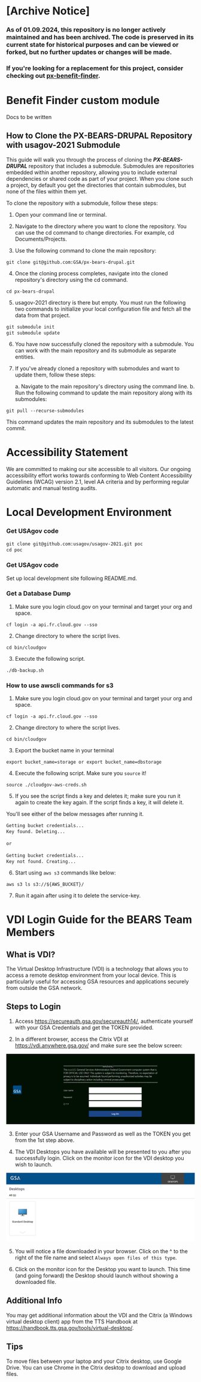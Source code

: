 # [Archive Notice]
### As of 01.09.2024, this repository is no longer actively maintained and has been archived. The code is preserved in its current state for historical purposes and can be viewed or forked, but no further updates or changes will be made.

### If you're looking for a replacement for this project, consider checking out [px-benefit-finder](https://github.com/GSA/px-benefit-finder).







# Benefit Finder custom module

Docs to be written

## How to Clone the PX-BEARS-DRUPAL Repository with usagov-2021 Submodule

This guide will walk you through the process of cloning the **_PX-BEARS-DRUPAL_** repository that includes a submodule. Submodules are repositories embedded within another repository, allowing you to include external dependencies or shared code as part of your project. When you clone such a project, by default you get the directories that contain submodules, but none of the files within them yet.

To clone the repository with a submodule, follow these steps:

1. Open your command line or terminal.

2. Navigate to the directory where you want to clone the repository. You can use the cd command to change directories. For example, cd Documents/Projects.

3. Use the following command to clone the main repository:

```
git clone git@github.com:GSA/px-bears-drupal.git
```

4. Once the cloning process completes, navigate into the cloned repository's directory using the cd command.

```
cd px-bears-drupal
```

5. usagov-2021 directory is there but empty. You must run the following two commands to initialize your local configuration file and fetch all the data from that project.

```
git submodule init
git submodule update
```

6. You have now successfully cloned the repository with a submodule. You can work with the main repository and its submodule as separate entities.

7. If you've already cloned a repository with submodules and want to update them, follow these steps:

   a. Navigate to the main repository's directory using the command line.
   b. Run the following command to update the main repository along with its submodules:

```
git pull --recurse-submodules
```

This command updates the main repository and its submodules to the latest commit.

# Accessibility Statement

We are committed to making our site accessible to all visitors. Our ongoing accessibility effort works towards conforming to Web Content Accessibility Guidelines (WCAG) version 2.1, level AA criteria and by performing regular automatic and manual testing audits.

# Local Development Environment

### Get USAgov code

```
git clone git@github.com:usagov/usagov-2021.git poc
cd poc
```

### Get USAgov code

Set up local development site following README.md.

### Get a Database Dump

1. Make sure you login cloud.gov on your terminal and target your org and space.

```
cf login -a api.fr.cloud.gov --sso
```

2. Change directory to where the script lives.

```
cd bin/cloudgov
```

3. Execute the following script.

```
./db-backup.sh
```

### How to use awscli commands for s3 

1. Make sure you login cloud.gov on your terminal and target your org and space.

```
cf login -a api.fr.cloud.gov --sso
```

2. Change directory to where the script lives.

```
cd bin/cloudgov
```

3. Export the bucket name in your terminal

```
export bucket_name=storage or export bucket_name=dbstorage 
```

4. Execute the following script. Make sure you `source` it!

```
source ./cloudgov-aws-creds.sh 
```
5. If you see the script finds a key and deletes it; make sure you run it again to create the key again. If the script finds a key, it will delete it.

You'll see either of the below messages after running it. 

```
Getting bucket credentials...
Key found. Deleting...

or

Getting bucket credentials...
Key not found. Creating...
```
6. Start using `aws s3` commands like below:

```
aws s3 ls s3://${AWS_BUCKET}/
```

7. Run it again after using it to delete the service-key.


# VDI Login Guide for the BEARS Team Members

## What is VDI?

The Virtual Desktop Infrastructure (VDI) is a technology that allows you to access a remote desktop environment from your local device. This is particularly useful for accessing GSA resources and applications securely from outside the GSA network.

## Steps to Login

1. Access https://secureauth.gsa.gov/secureauth14/, authenticate yourself with your GSA Credentials and get the TOKEN provided.

2. In a different browser, access the Citrix VDI at https://vdi.anywhere.gsa.gov/ and make sure see the below screen:

![Here is the VDI Login Page you'll see](image.png)

3. Enter your GSA Username and Password as well as the TOKEN you get from the 1st step above.

4. The VDI Desktops you have available will be presented to you after you successfully login. Click on the monitor icon for the VDI desktop you wish to launch.

![VDI Desktop](image-1.png)

5. You will notice a file downloaded in your browser. Click on the ^ to the right of the file name and select `Always open files of this type`.

6. Click on the monitor icon for the Desktop you want to launch. This time (and going forward) the Desktop should launch without showing a downloaded file.

## Additional Info

You may get additional information about the VDI and the Citrix (a Windows virtual desktop client) app from the TTS Handbook at https://handbook.tts.gsa.gov/tools/virtual-desktop/.

## Tips

To move files between your laptop and your Citrix desktop, use Google Drive. You can use Chrome in the Citrix desktop to download and upload files.
